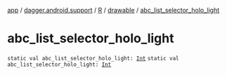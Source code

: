 [app](../../../index.md) / [dagger.android.support](../../index.md) / [R](../index.md) / [drawable](index.md) / [abc_list_selector_holo_light](./abc_list_selector_holo_light.md)

# abc_list_selector_holo_light

`static val abc_list_selector_holo_light: `[`Int`](https://kotlinlang.org/api/latest/jvm/stdlib/kotlin/-int/index.html)
`static val abc_list_selector_holo_light: `[`Int`](https://kotlinlang.org/api/latest/jvm/stdlib/kotlin/-int/index.html)